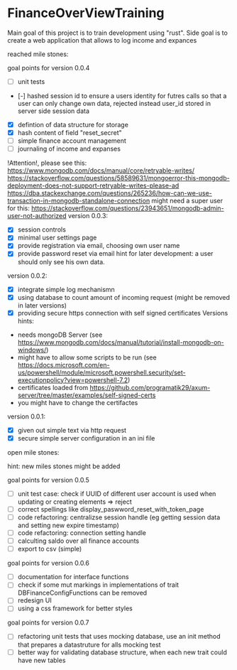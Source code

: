 # FinanceOverViewTraining
Main goal of this project is to train development using "rust". Side goal is to create a web application that allows to log income and expances

reached mile stones:

goal points for version 0.0.4
- [ ] unit tests
- [-] hashed session id to ensure a users identity for futres calls so that a user can only change own data, rejected instead user_id stored in server side session data
- [x] defintion of data structure for storage
- [x] hash content of field "reset_secret"
- [ ] simple finance account management
- [ ] journaling of income and expanses

!Attention!, please see this:
https://www.mongodb.com/docs/manual/core/retryable-writes/
https://stackoverflow.com/questions/58589631/mongoerror-this-mongodb-deployment-does-not-support-retryable-writes-please-ad
https://dba.stackexchange.com/questions/265236/how-can-we-use-transaction-in-mongodb-standalone-connection
might need a super user for this: https://stackoverflow.com/questions/23943651/mongodb-admin-user-not-authorized
version 0.0.3:
- [x] session controls
- [x] minimal user settings page
- [x] provide registration via email, choosing own user name
- [x] provide password reset via email
hint for later development: a user should only see his own data.

version 0.0.2:
- [x] integrate simple log mechanismn
- [x] using database to count amount of incoming request (might be removed in later versions)
- [x] providing secure https connection with self signed certificates
Versions hints:
* needs mongoDB Server (see https://www.mongodb.com/docs/manual/tutorial/install-mongodb-on-windows/)
* might have to allow some scripts to be run (see https://docs.microsoft.com/en-us/powershell/module/microsoft.powershell.security/set-executionpolicy?view=powershell-7.2) 
* certificates loaded from https://github.com/programatik29/axum-server/tree/master/examples/self-signed-certs
* you might have to change the certifactes

version 0.0.1:
- [x] given out simple text via http request
- [x] secure simple server configuration in an ini file

open mile stones:

hint: new miles stones might be added

goal points for version 0.0.5
- [ ] unit test case: check if UUID of different user account is used when updating or creating elements => reject
- [ ] correct spellings like display_paswword_reset_with_token_page
- [ ] code refactoring: centralizse session handle (eg getting session data and setting new expire timestamp)
- [ ] code refactoring: connection setting handle
- [ ] calculting saldo over all finance accounts
- [ ] export to csv (simple)

goal points for version 0.0.6
- [ ] documentation for interface functions
- [ ] check if some mut markings in implementations of trait DBFinanceConfigFunctions can be removed
- [ ] redesign UI
- [ ] using a css framework for better styles

goal points for version 0.0.7
- [ ] refactoring unit tests that uses mocking database, use an init method that prepares a datastruture for alls mocking test
- [ ] better way for validating database structure, when each new trait could have new tables